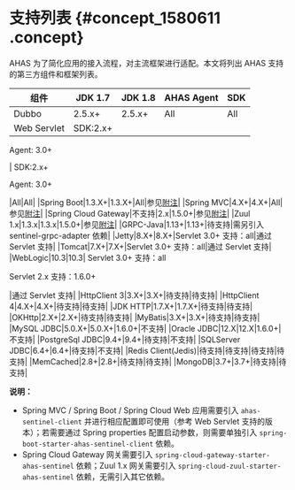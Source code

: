 # 支持列表 {#concept_1580611 .concept}

AHAS 为了简化应用的接入流程，对主流框架进行适配。本文将列出 AHAS 支持的第三方组件和框架列表。

|组件|JDK 1.7|JDK 1.8|AHAS Agent|SDK|
|--|-------|-------|----------|---|
|Dubbo|2.5.x+|2.5.x+|All|All|
|Web Servlet| SDK:2.x+

 Agent: 3.0+

 | SDK:2.x+

 Agent: 3.0+

 |All|All|
|Spring Boot|1.3.X+|1.3.X+|All|参见[附注](#li1)|
|Spring MVC|4.X+|4.X+|All|参见[附注](#li1)|
|Spring Cloud Gateway|不支持|2.x|1.5.0+|参见[附注](#li2)|
|Zuul 1.x|1.3.x|1.3.x|1.5.0+|参见[附注](#li2)|
|GRPC-Java|1.13+|1.13+|待支持|需另引入 sentinel-grpc-adapter 依赖|
|Jetty|8.X+|8.X+|Servlet 3.0+ 支持：all|通过 Servlet 支持|
|Tomcat|7.X+|7.X+|Servlet 3.0+ 支持：all|通过 Servlet 支持|
|WebLogic|10.3|10.3| Servlet 3.0+ 支持：all

 Servlet 2.x 支持：1.6.0+

 |通过 Servlet 支持|
|HttpClient 3|3.X+|3.X+|待支持|待支持|
|HttpClient 4|4.X+|4.X+|待支持|待支持|
|JDK HTTP|1.7.X+|1.7.X+|待支持|待支持|
|OKHttp|2.X+|2.X+|待支持|待支持|
|MyBatis|3.X+|3.X+|待支持|待支持|
|MySQL JDBC|5.0.X+|5.0.X+|1.6.0+|不支持|
|Oracle JDBC|12.X|12.X|1.6.0+|不支持|
|PostgreSql JDBC|9.4+|9.4+|待支持|不支持|
|SQLServer JDBC|6.4+|6.4+|待支持|不支持|
|Redis Client\(Jedis\)|待支持|待支持|待支持|待支持|
|MemCached|2.8+|2.8+|待支持|待支持|
|MongoDB|3.7+|3.7+|待支持|待支持|

**说明：** 

-   Spring MVC / Spring Boot / Spring Cloud Web 应用需要引入 `ahas-sentinel-client` 并进行相应配置即可使用（参考 Web Servlet 支持的版本）；若需要通过 Spring properties 配置启动参数，则需要单独引入 `spring-boot-starter-ahas-sentinel-client` 依赖。
-   Spring Cloud Gateway 网关需要引入 `spring-cloud-gateway-starter-ahas-sentinel` 依赖；Zuul 1.x 网关需要引入 `spring-cloud-zuul-starter-ahas-sentinel` 依赖，无需引入其它依赖。

